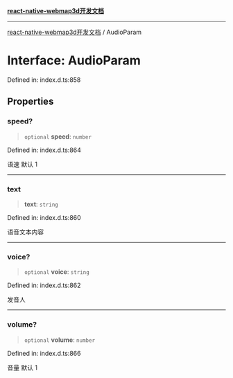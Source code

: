 [**react-native-webmap3d开发文档**](../README.md)

***

[react-native-webmap3d开发文档](../globals.md) / AudioParam

# Interface: AudioParam

Defined in: index.d.ts:858

## Properties

### speed?

> `optional` **speed**: `number`

Defined in: index.d.ts:864

语速 默认 1

***

### text

> **text**: `string`

Defined in: index.d.ts:860

语音文本内容

***

### voice?

> `optional` **voice**: `string`

Defined in: index.d.ts:862

发音人

***

### volume?

> `optional` **volume**: `number`

Defined in: index.d.ts:866

音量 默认 1
